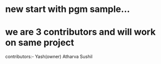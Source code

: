 # new start with pgm sample...
# we are 3 contributors and will work on same project 
contributors:- 
Yash(owner)
Atharva
Sushil